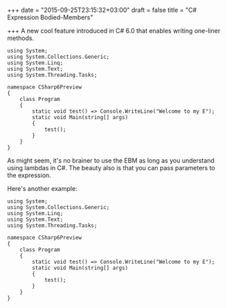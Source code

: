 +++
date = "2015-09-25T23:15:32+03:00"
draft = false
title = "C# Expression Bodied-Members"

+++
A new cool feature introduced in C# 6.0 that enables writing one-liner methods. 

```CSharp
using System;
using System.Collections.Generic;
using System.Linq;
using System.Text;
using System.Threading.Tasks;

namespace CSharp6Preview
{
    class Program
    {
        static void test() => Console.WriteLine("Welcome to my E");
        static void Main(string[] args)
        {
            test();
        }
    }
}
```
As might seem, it's no brainer to use the EBM as long as you understand using lambdas in C#. The beauty also is that you can pass parameters to the expression.

Here's another example:

```CSharp
using System;
using System.Collections.Generic;
using System.Linq;
using System.Text;
using System.Threading.Tasks;

namespace CSharp6Preview
{
    class Program
    {
        static void test() => Console.WriteLine("Welcome to my E");
        static void Main(string[] args)
        {
            test();
        }
    }
}
```



